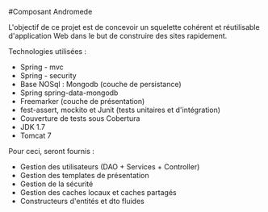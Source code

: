 #Composant Andromede

L'objectif de ce projet est de concevoir un squelette cohérent et réutilisable d'application Web dans le but de construire des sites rapidement.

Technologies utilisées :
* Spring - mvc
* Spring - security
* Base NOSql : Mongodb (couche de persistance)
* Spring spring-data-mongodb
* Freemarker (couche de présentation)
* fest-assert, mockito et Junit (tests unitaires et d'intégration)
* Couverture de tests sous Cobertura
* JDK 1.7
* Tomcat 7

Pour ceci, seront fournis :
* Gestion des utilisateurs (DAO + Services + Controller)
* Gestion des templates de présentation
* Gestion de la sécurité
* Gestion des caches locaux et caches partagés
* Constructeurs d'entités et dto fluides
